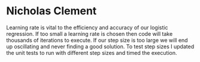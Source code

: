# Nicholas Clement

Learning rate is vital to the efficiency and accuracy of our logistic regression. If too small a learning rate is chosen then code will take thousands of iterations to execute.  If our step size is too large we will end up oscillating and never finding a good solution. To test step sizes I updated the unit tests to run with different step sizes and timed the execution.
